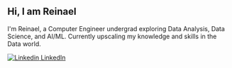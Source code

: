 ## Hi, I am Reinael

I'm Reinael, a Computer Engineer undergrad exploring Data Analysis, Data Science, and AI/ML. Currently upscaling my knowledge and skills in the Data world.

[![Linkedin](https://i.sstatic.net/gVE0j.png) LinkedIn](https://www.linkedin.com/in/reinael-yabut-83b735303/)
&nbsp;
